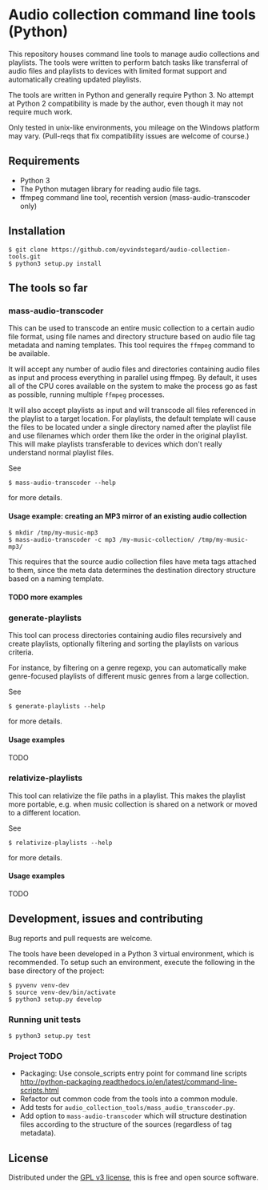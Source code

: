# Audio collection command line tools (Python)

This repository houses command line tools to manage audio collections
and playlists. The tools were written to perform batch tasks like
transferral of audio files and playlists to devices with limited
format support and automatically creating updated playlists.

The tools are written in Python and generally require Python 3. No
attempt at Python 2 compatibility is made by the author, even though
it may not require much work.

Only tested in unix-like environments, you mileage on the Windows
platform may vary. (Pull-reqs that fix compatibility issues are welcome
of course.)

## Requirements

- Python 3
- The Python mutagen library for reading audio file tags.
- ffmpeg command line tool, recentish version (mass-audio-transcoder
  only)

## Installation

    $ git clone https://github.com/oyvindstegard/audio-collection-tools.git
    $ python3 setup.py install

## The tools so far

### mass-audio-transcoder

This can be used to transcode an entire music collection to a certain
audio file format, using file names and directory structure based on
audio file tag metadata and naming templates. This tool requires the
`ffmpeg` command to be available.

It will accept any number of audio files and directories containing
audio files as input and process everything in parallel using ffmpeg.
By default, it uses all of the CPU cores available on the system to
make the process go as fast as possible, running multiple `ffmpeg`
processes.

It will also accept playlists as input and will transcode all files
referenced in the playlist to a target location. For playlists, the
default template will cause the files to be located under a single
directory named after the playlist file and use filenames which order
them like the order in the original playlist. This will make playlists
transferable to devices which don't really understand normal playlist
files.

See

    $ mass-audio-transcoder --help
    
for more details.


#### Usage example: creating an MP3 mirror of an existing audio collection

    $ mkdir /tmp/my-music-mp3
    $ mass-audio-transcoder -c mp3 /my-music-collection/ /tmp/my-music-mp3/

This requires that the source audio collection files have meta tags
attached to them, since the meta data determines the destination
directory structure based on a naming template.

#### TODO more examples


### generate-playlists

This tool can process directories containing audio files recursively
and create playlists, optionally filtering and sorting the playlists
on various criteria.

For instance, by filtering on a genre regexp, you can automatically
make genre-focused playlists of different music genres from a large
collection.

See

    $ generate-playlists --help
    
for more details.


#### Usage examples

TODO


### relativize-playlists

This tool can relativize the file paths in a playlist. This makes the
playlist more portable, e.g. when music collection is shared on a
network or moved to a different location.

See

    $ relativize-playlists --help
    
for more details.

#### Usage examples

TODO

## Development, issues and contributing

Bug reports and pull requests are welcome.

The tools have been developed in a Python 3 virtual environment, which
is recommended. To setup such an environment, execute the following in
the base directory of the project:

    $ pyvenv venv-dev
    $ source venv-dev/bin/activate
    $ python3 setup.py develop

### Running unit tests

    $ python3 setup.py test

### Project TODO

- Packaging: Use console_scripts entry point for command line scripts
  http://python-packaging.readthedocs.io/en/latest/command-line-scripts.html
- Refactor out common code from the tools into a common module.
- Add tests for `audio_collection_tools/mass_audio_transcoder.py`.
- Add option to `mass-audio-transcoder` which will structure
  destination files according to the structure of the sources
  (regardless of tag metadata).

## License

Distributed under the [GPL v3
license](https://opensource.org/licenses/GPL-3.0), this is free and
open source software.
